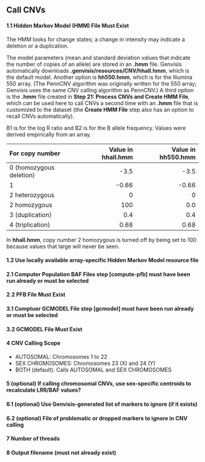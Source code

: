 ## Call CNVs

#### 1.1 Hidden Markov Model (HMM) File Must Exist
The HMM looks for change states; a change in intensity may indicate a deletion or a duplication.

The model parameters (mean and standard deviation values that indicate the number of copies of an allele) are stored in an **.hmm** file. Genvisis automatically downloads **.genvisis/resources/CNV/hhall.hmm**, which is the default model. Another option is **hh550.hmm**, which is for the Illumina 550 array. (The PennCNV algorithm was originally written for the 550 array; Genvisis uses the same CNV calling algorithm as PennCNV.) A third option is the **.hmm** file created in **Step 21: Process CNVs and Create HMM File**, which can be used here to call CNVs a second time with an **.hmm** file that is customized to the dataset (the **Create HMM File** step also has an option to recall CNVs automatically).

B1 is for the log R ratio and B2 is for the B allele frequency. Values were derived empirically from an array.

| For copy number | Value in **hhall.hmm** | Value in **hh550.hmm** |
| :--- | ---: | ---: |
| 0 (homozygous deletion) | -3.5 | -3.5 |
| 1 | -0.66 | -0.66 |
| 2 heterozygous | 0 | 0 |
| 2 homozygous | 100 | 0.0 |
| 3 (duplication) | 0.4 | 0.4 |
| 4 (triplication) | 0.68 | 0.68 |

In **hhall.hmm**, copy number 2 homozygous is turned off by being set to 100 because values that large will never be seen.

#### 1.2 Use locally available array-specific Hidden Markov Model resource file

#### 2.1 Computer Population BAF Files step [compute-pfb] must have been run already or must be selected

#### 2.2 PFB File Must Exist

#### 3.1 Comptuer GCMODEL File step [gcmodel] must have been run already or must be selected

#### 3.2 GCMODEL File Must Exist

#### 4 CNV Calling Scope
* AUTOSOMAL: Chromosomes 1 to 22
* SEX CHROMOSOMES: Chromosomes 23 (X) and 24 (Y)
* BOTH (default): Calls AUTOSOMAL and SEX CHROMOSOMES

#### 5 (optional) If calling chromosomal CNVs, use sex-specific centroids to recalculate LRR/BAF values?

#### 6.1 (optional) Use Genvisis-generated list of markers to ignore (if it exists)

#### 6.2 (optional) File of problematic or dropped markers to ignore in CNV calling

#### 7 Number of threads

#### 8 Output filename (must not already exist)
